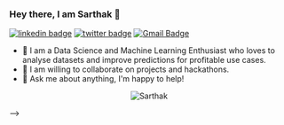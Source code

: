 ### Hey there, I am Sarthak 👋

[![linkedin badge](https://img.shields.io/badge/Sarthak_Mishra-30302f?style=flat&logo=linkedin)](https://www.linkedin.com/in/sarthak-mishra-31909a172/)
[![twitter badge](https://img.shields.io/badge/@sarthakkmishraa-30302f?style=flat&logo=twitter)](https://twitter.com/sarthakkmishraa)
[![Gmail Badge](https://img.shields.io/badge/sarthakkmishraa-30302f?style=flat&logo=gmail)](mailto:sarthakkmishraa@gmail.com)


- 🔭 I am a Data Science and Machine Learning Enthusiast who loves to analyse datasets and improve predictions for profitable use cases.
- 👯 I am willing to collaborate on projects and hackathons.
- 💬 Ask me about anything, I'm happy to help! 

<p align="center"> <img src="https://github-readme-stats.vercel.app/api?username=sarthakkmishraa&show_icons=true" alt="Sarthak" /> </p>


-->
